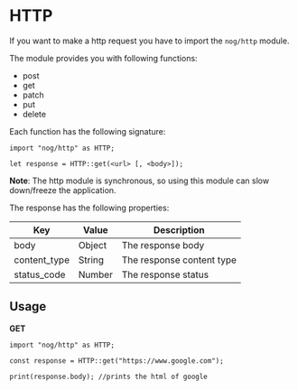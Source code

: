 # HTTP

If you want to make a http request you have to import the `nog/http` module.

The module provides you with following functions:

* post
* get
* patch
* put
* delete

Each function has the following signature:

```
import "nog/http" as HTTP;

let response = HTTP::get(<url> [, <body>]);
```

**Note**: The http module is synchronous, so using this module can slow down/freeze the application.

The response has the following properties:

| Key          | Value  | Description               |
|--------------|--------|---------------------------|
| body         | Object | The response body         |
| content_type | String | The response content type |
| status_code  | Number | The response status       |

## Usage

**GET**
```nog
import "nog/http" as HTTP;

const response = HTTP::get("https://www.google.com");

print(response.body); //prints the html of google
```